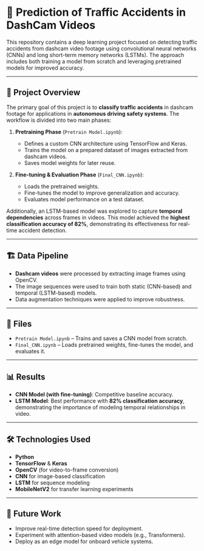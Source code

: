 # 🚗 Prediction of Traffic Accidents in DashCam Videos

This repository contains a deep learning project focused on detecting traffic accidents from dashcam video footage using convolutional neural networks (CNNs) and long short-term memory networks (LSTMs). The approach includes both training a model from scratch and leveraging pretrained models for improved accuracy.

---

## 🧠 Project Overview

The primary goal of this project is to **classify traffic accidents** in dashcam footage for applications in **autonomous driving safety systems**. The workflow is divided into two main phases:

1. **Pretraining Phase** (`Pretrain Model.ipynb`):
   - Defines a custom CNN architecture using TensorFlow and Keras.
   - Trains the model on a prepared dataset of images extracted from dashcam videos.
   - Saves model weights for later reuse.

2. **Fine-tuning & Evaluation Phase** (`Final_CNN.ipynb`):
   - Loads the pretrained weights.
   - Fine-tunes the model to improve generalization and accuracy.
   - Evaluates model performance on a test dataset.

Additionally, an LSTM-based model was explored to capture **temporal dependencies** across frames in videos. This model achieved the **highest classification accuracy of 82%**, demonstrating its effectiveness for real-time accident detection.

---

## 🏗️ Data Pipeline

- **Dashcam videos** were processed by extracting image frames using OpenCV.
- The image sequences were used to train both static (CNN-based) and temporal (LSTM-based) models.
- Data augmentation techniques were applied to improve robustness.

---

## 📁 Files

- `Pretrain Model.ipynb` – Trains and saves a CNN model from scratch.
- `Final_CNN.ipynb` – Loads pretrained weights, fine-tunes the model, and evaluates it.

---

## 📊 Results

- **CNN Model (with fine-tuning)**: Competitive baseline accuracy.
- **LSTM Model**: Best performance with **82% classification accuracy**, demonstrating the importance of modeling temporal relationships in video.

---

## 🛠️ Technologies Used

- **Python**
- **TensorFlow** & **Keras**
- **OpenCV** (for video-to-frame conversion)
- **CNN** for image-based classification
- **LSTM** for sequence modeling
- **MobileNetV2** for transfer learning experiments

---

## 🚀 Future Work

- Improve real-time detection speed for deployment.
- Experiment with attention-based video models (e.g., Transformers).
- Deploy as an edge model for onboard vehicle systems.
